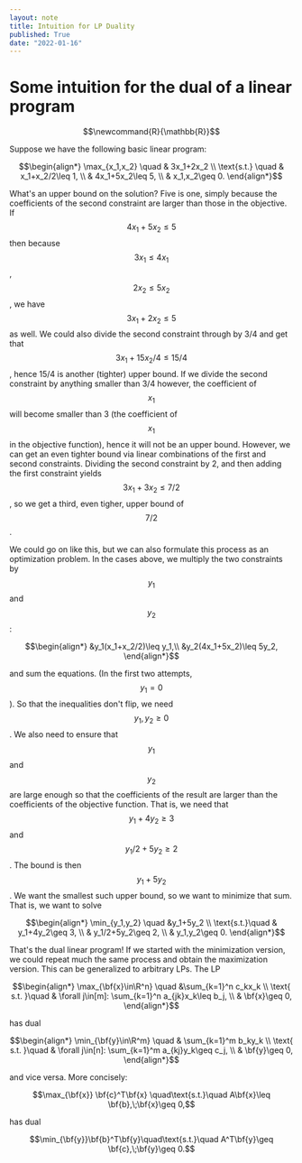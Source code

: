 ```yaml
---
layout: note
title: Intuition for LP Duality
published: True
date: "2022-01-16"
---
```


# Some intuition for the dual of a linear program 
$$\newcommand{R}{\mathbb{R}}$$

Suppose we have the following basic linear program: 

$$\begin{align*}
\max_{x_1,x_2} \quad &  3x_1+2x_2 \\
 \text{s.t.} \quad & x_1+x_2/2\leq 1, \\
 & 4x_1+5x_2\leq 5, \\ 
 & x_1,x_2\geq 0.
\end{align*}$$

What's an upper bound on the solution? Five is one, simply because the coefficients of the second constraint are larger than those in the objective. If $$4x_1+5x_2\leq 5$$ then because $$3x_1\leq 4x_1$$, $$2x_2\leq 5x_2$$, we have $$3x_1+2x_2\leq 5$$ as well. We could also divide the second constraint through by 3/4 and get that $$3x_1+15x_2/4\leq 15/4$$, hence 15/4 is another (tighter) upper bound. If we divide the second constraint by anything smaller than 3/4 however, the coefficient of $$x_1$$ will become smaller than 3 (the coefficient of $$x_1$$ in the objective function), hence it will not be an upper bound. However, we can get an even tighter bound via linear combinations of the first and second constraints. Dividing the second constraint by 2, and then adding the first constraint yields $$3x_1+3x_2\leq 7/2$$, so we get a third, even tigher, upper bound of $$7/2$$. 

We could go on like this, but we can also formulate this process as an optimization problem. In the cases above, we multiply the two constraints by $$y_1$$ and $$y_2$$: 

$$\begin{align*}
&y_1(x_1+x_2/2)\leq y_1,\\
&y_2(4x_1+5x_2)\leq 5y_2,
\end{align*}$$

and sum the equations. (In the first two attempts, $$y_1=0$$). So that the inequalities don't flip, we need $$y_1,y_2\geq 0$$. We also need to ensure that $$y_1$$ and $$y_2$$ are large enough so that the coefficients of the result are larger than the coefficients of the objective function. That is, we need that $$y_1+4y_2\geq 3$$ and $$y_1/2+5y_2\geq 2$$. The bound is then $$y_1+5y_2$$. We want the smallest such upper bound, so we want to minimize that sum. That is, we want to solve

$$\begin{align*}
\min_{y_1,y_2} \quad &y_1+5y_2 \\
\text{s.t.}\quad & y_1+4y_2\geq 3, \\ 
& y_1/2+5y_2\geq 2, \\
& y_1,y_2\geq 0.
\end{align*}$$

That's the dual linear program! If we started with the minimization version, we could repeat much the same process and obtain the maximization version. This can be generalized to arbitrary LPs. The LP

$$\begin{align*}
\max_{\bf{x}\in\R^n} \quad &\sum_{k=1}^n c_kx_k \\ 
\text{ s.t. }\quad & \forall j\in[m]: \sum_{k=1}^n a_{jk}x_k\leq b_j, \\
& \bf{x}\geq 0,
\end{align*}$$

has dual

$$\begin{align*}
\min_{\bf{y}\in\R^m} \quad & \sum_{k=1}^m b_ky_k \\
\text{ s.t. }\quad & \forall j\in[n]: \sum_{k=1}^m a_{kj}y_k\geq c_j, \\
& \bf{y}\geq 0,
\end{align*}$$

and vice versa. More concisely: 

$$\max_{\bf{x}} \bf{c}^T\bf{x} \quad\text{s.t.}\quad A\bf{x}\leq \bf{b},\;\bf{x}\geq 0,$$

has dual 

$$\min_{\bf{y}}\bf{b}^T\bf{y}\quad\text{s.t.}\quad A^T\bf{y}\geq \bf{c},\;\bf{y}\geq 0.$$
